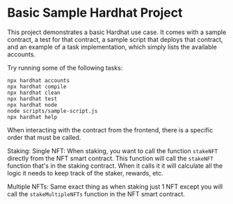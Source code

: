 # Basic Sample Hardhat Project

This project demonstrates a basic Hardhat use case. It comes with a sample contract, a test for that contract, a sample script that deploys that contract, and an example of a task implementation, which simply lists the available accounts.

Try running some of the following tasks:

```shell
npx hardhat accounts
npx hardhat compile
npx hardhat clean
npx hardhat test
npx hardhat node
node scripts/sample-script.js
npx hardhat help
```

When interacting with the contract from the frontend, there is a specific order that must be called.

Staking:
Single NFT: When staking, you want to call the function `stakeNFT` directly from the NFT smart contract.
This function will call the `stakeNFT` function that's in the staking contract.
When it calls it it will calculate all the logic it needs to keep track of the staker,
rewards, etc.

Multiple NFTs: Same exact thing as when staking just 1 NFT except you will call the `stakeMultipleNFTs`
function in the NFT smart contract.